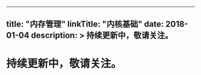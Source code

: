 
---
title: "内存管理"
linkTitle: "内核基础"
date: 2018-01-04
description: >
  持续更新中，敬请关注。
---

# 持续更新中，敬请关注。